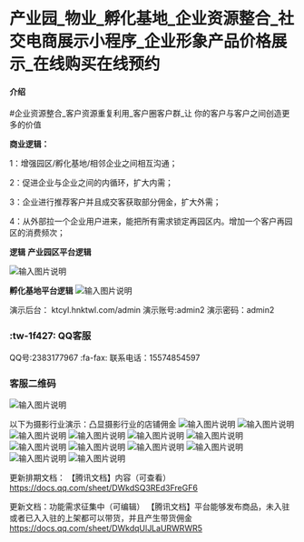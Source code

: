 # 产业园_物业_孵化基地_企业资源整合_社交电商展示小程序_企业形象产品价格展示_在线购买在线预约

#### 介绍
#企业资源整合_客户资源重复利用_客户圈客户群_让 你的客户与客户之间创造更多的价值

 **商业逻辑：** 
 
1：增强园区/孵化基地/相邻企业之间相互沟通；

2：促进企业与企业之间的内循环，扩大内需；

3：企业进行推荐客户并且成交客获取部分佣金，扩大外需；

4：从外部拉一个企业用户进来，能把所有需求锁定再园区内。增加一个客户再园区的消费频次；

 **逻辑** 
 **产业园区平台逻辑** 

![输入图片说明](https://images.gitee.com/uploads/images/2021/0221/111022_53d167ae_4940443.png "产业园区.png")

 **孵化基地平台逻辑** 
![输入图片说明](https://images.gitee.com/uploads/images/2021/0221/111037_750af16a_4940443.png "孵化基地.png")


演示后台：
ktcyl.hnktwl.com/admin
演示账号:admin2
演示密码：admin2
### :tw-1f427: QQ客服
 QQ号:2383177967 
 :fa-fax: 联系电话：15574854597
###  客服二维码
![输入图片说明](https://images.gitee.com/uploads/images/2020/0721/184544_98f5627e_4940443.jpeg "kf.jpg")


以下为摄影行业演示：凸显摄影行业的店铺佣金
![输入图片说明](https://images.gitee.com/uploads/images/2020/0721/183910_2c726107_4940443.png "1.png")
![输入图片说明](https://images.gitee.com/uploads/images/2020/0721/183923_93d83d46_4940443.jpeg "2.jpg")
![输入图片说明](https://images.gitee.com/uploads/images/2020/0721/183957_9da87000_4940443.png "3.png")
![输入图片说明](https://images.gitee.com/uploads/images/2020/0721/184007_314e8a12_4940443.png "4.png")
![输入图片说明](https://images.gitee.com/uploads/images/2020/0721/184016_645d8ab0_4940443.png "5.png")
![输入图片说明](https://images.gitee.com/uploads/images/2020/0721/184026_b28ddf5a_4940443.png "6.png")
![输入图片说明](https://images.gitee.com/uploads/images/2020/0721/184036_ddd86269_4940443.png "7.png")
![输入图片说明](https://images.gitee.com/uploads/images/2020/0721/184058_5cc4c76a_4940443.png "8.png")
![输入图片说明](https://images.gitee.com/uploads/images/2020/0721/184047_6d6cbe69_4940443.png "9.png")
![输入图片说明](https://images.gitee.com/uploads/images/2020/0721/184107_3bc977c0_4940443.png "10.png")
![输入图片说明](https://images.gitee.com/uploads/images/2020/0721/184144_31b93b55_4940443.png "微信图片_20200721184129.png")
![输入图片说明](https://images.gitee.com/uploads/images/2020/1104/145323_aa8d7f20_4940443.jpeg "555.jpg")




更新排期文档：
【腾讯文档】内容（可查看）
https://docs.qq.com/sheet/DWkdSQ3REd3FreGF6

更新文档：功能需求征集中（可编辑）
【腾讯文档】平台能够发布商品，未入驻或者已入入驻的上架都可以带货，并且产生带货佣金
https://docs.qq.com/sheet/DWkdqUlJLaURWRWR5

